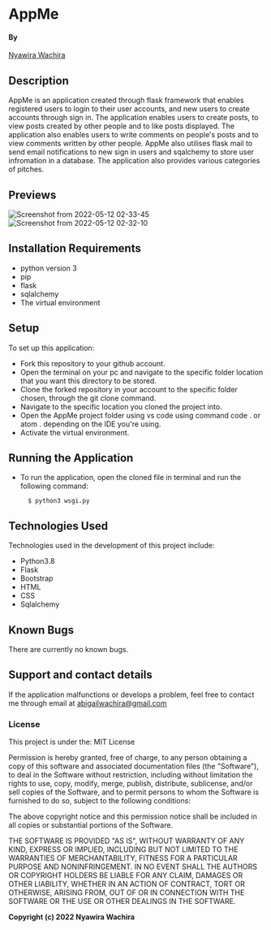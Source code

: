 # AppMe

#### By

[Nyawira Wachira](https://github.com/Nyawira-Wachira)

## Description

AppMe is an application created through flask framework that enables registered users to login to their user accounts, and new users to create accounts through sign in.
The application enables users to create posts, to view posts created by other people and to like posts displayed. The application also enables users to write comments on 
people's posts and to view comments written by other people. AppMe also utilises flask mail to send email notifications to new sign in users and sqalchemy to store user infromation
in a database. The application also provides various categories of pitches.

## Previews

![Screenshot from 2022-05-12 02-33-45](https://user-images.githubusercontent.com/100156865/167965927-b8caacf4-b1da-4a93-9c49-c98719c3e745.png)
![Screenshot from 2022-05-12 02-32-10](https://user-images.githubusercontent.com/100156865/167965961-6ae0e8db-671a-45ef-9a58-6c36a8d90198.png)

## Installation Requirements
* python version 3 
* pip
* flask
* sqlalchemy
* The virtual environment

## Setup
  To set up this application:
* Fork this repository to your github account.
* Open the terminal on your pc and navigate to the specific folder location that you want this directory to be stored.
* Clone the forked repository in your account to the specific folder chosen, through the git clone command.
* Navigate to the specific location you cloned the project into.
* Open the AppMe project folder using vs code using command code . or atom . depending on the IDE you're using.
* Activate the virtual environment.
 
## Running the Application

* To run the application, open the cloned file in terminal and run the following command:

        $ python3 wsgi.py

## Technologies Used
Technologies used in the development of this project include:

* Python3.8
* Flask
* Bootstrap
* HTML
* CSS
* Sqlalchemy

## Known Bugs
There are currently no known bugs.

## Support and contact details
If the application malfunctions or develops a problem, feel free to contact me through email at abigailwachira@gmail.com

### License

This project is under the:
MIT License

Permission is hereby granted, free of charge, to any person obtaining a copy
of this software and associated documentation files (the "Software"), to deal
in the Software without restriction, including without limitation the rights
to use, copy, modify, merge, publish, distribute, sublicense, and/or sell
copies of the Software, and to permit persons to whom the Software is
furnished to do so, subject to the following conditions:

The above copyright notice and this permission notice shall be included in all
copies or substantial portions of the Software.

THE SOFTWARE IS PROVIDED "AS IS", WITHOUT WARRANTY OF ANY KIND, EXPRESS OR
IMPLIED, INCLUDING BUT NOT LIMITED TO THE WARRANTIES OF MERCHANTABILITY,
FITNESS FOR A PARTICULAR PURPOSE AND NONINFRINGEMENT. IN NO EVENT SHALL THE
AUTHORS OR COPYRIGHT HOLDERS BE LIABLE FOR ANY CLAIM, DAMAGES OR OTHER
LIABILITY, WHETHER IN AN ACTION OF CONTRACT, TORT OR OTHERWISE, ARISING FROM,
OUT OF OR IN CONNECTION WITH THE SOFTWARE OR THE USE OR OTHER DEALINGS IN THE
SOFTWARE.

**Copyright (c) 2022 Nyawira Wachira**
